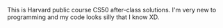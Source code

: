
This is Harvard public course CS50 after-class solutions.
I'm very new to programming and my code looks silly that I know XD.
